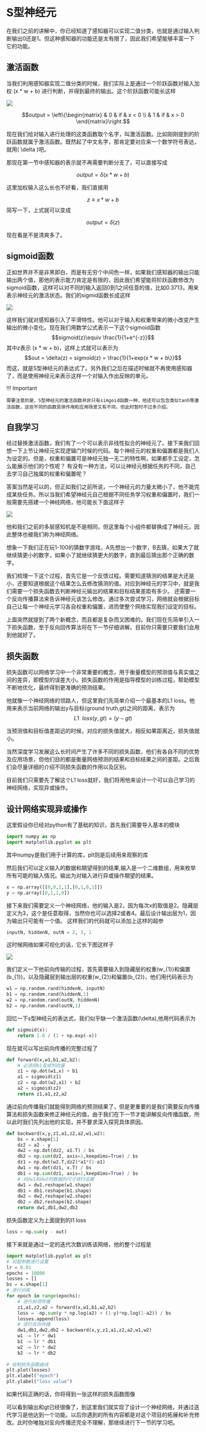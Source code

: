 # S型神经元

在我们之前的讲解中，你已经知道了感知器可以实现二值分类，也就是通过输入判断输出0还是1。但这种感知器的功能还是太有限了，因此我们希望能够丰富一下它的功能。

## 激活函数
当我们利用感知器实现二值分类的时候，我们实际上是通过一个<def>阶跃函数</def>对输入加权 \(x * w + b\) 进行判断，并得到最终的输出。这个阶跃函数可能长这样

![](../img/01/04/jieyueFunc.jpg)

$$output = \left\{\begin{matrix}
 & 0 &  if & x < 0 \\ 
 & 1 & if & x > 0
\end{matrix}\right.$$


现在我们给对输入进行处理的这类函数取个名字，叫<def>激活函数</def>。比如刚刚提到的阶跃函数就属于激活函数。既然起了中文名字，那肯定要对应来一个数学符号表达，就用\( \delta \)吧。

那现在第一节中感知器的表示就不再需要判断分支了，可以直接写成

$$output = \delta(x * w + b)$$

这里加权输入这么长也不好看，我们直接用

$$ z \equiv x * w + b $$ 简写一下，上式就可以变成

$$output = \delta(z)$$

现在看是不是清爽多了。


## sigmoid函数


正如世界并不是非黑即白，而是有无穷个中间色一样，如果我们感知器的输出只能输出两个值，那他的表示能力肯定是有限的，因此我们希望能将<def>阶跃函数</def>修改为<def>sigmoid函数</def>，这样可以对不同的输入返回0到1之间任意的值，比如0.3713，用来表示神经元的激活状态。我们的sigmid函数长成这样

![](../img/01/04/sigmoid.jpg)

这样我们就对感知器引入了<def>平滑特性</def>。他可以对于输入和权重带来的微小改变产生输出的微小变化。现在我们用数学公式表示一下这个sigmoid函数
$$sigmoid(z)\equiv \frac{1}{1+e^{-z}}$$
其中z表示 \(x * w + b\)，这样上式就可以表示为
$$out = \delta(z) = sigmoid(z) = \frac{1}{1+exp(x * w + b\}}$$
而这，就是<def>S型神经元</def>的表达式了。另外我们之后在描述时候就不再使用感知器了，而是使用<def>神经元</def>来表示这样一个对输入作出反映的单元。

!!! Important

	需要注意的是，S型神经元的激活函数并非只有simgoid函数一种，他还可以包含类似tanh等激活函数，这些不同的函数具体作用和应用场景又有不同，但此时暂时不过多介绍。


## 自我学习

经过替换激活函数，我们有了一个可以表示非线性拟合的神经元了。接下来我们回想一下上节让神经元实现逻辑门时候的代码。每个神经元的权重和偏置都是我们人为设定的。但是，权重和偏置可是神经元独一无二的特性啊，如果都手工设定，怎么能展示他们的个性呢？
有没有一种方法，可以让神经元根据任务的不同，自己去学习自己独属的权重和偏置呢？

答案当然是可以的，但正如我们之前所说，一个神经元的力量太微小了，他不能完成某些任务。所以当我们希望神经元自己根据不同任务学习权重和偏置时，我们一般需要先搭建一个神经网络，他可能长下面这样子

![](../img/01/04/net.jpg)

他和我们之前的多层感知机是不是相同，但这里每个小组件都替换成了神经元，因此整体也被我们称为<def>神经网络</def>。

想象一下我们正在玩1-100的猜数字游戏，A先想出一个数字，B去猜，如果大了就继续猜更小的数字，如果小了就继续猜更大的数字，直到最后猜出那个正确的数字。

我们梳理一下这个过程，首先它是一个反馈过程。需要知道猜测的结果是大还是小，还要知道根据这个结果怎么去修改猜测的值。对应到神经元的学习中，就是我们需要一个<def>损失函数</def>去判断神经元输出的结果和目标结果差距有多少。
还需要一个<def>反向传播算法</def>来告诉神经元该怎么修改。通过多次尝试学习，网络就会根据目标自己让每一个神经元学习各自权重和偏置，进而使整个网络实现我们设定的目标。

上面突然就提到了两个新概念，而且都是复杂而又困难的。我们现在先简单引入一下损失函数，至于<def>反向回传算法</def>将在下一节仔细讲解。目前你只需要只要我们会用到他就好了。

## 损失函数
损失函数可以网络学习中一个非常重要的概念，用于衡量模型的预测值与真实值之间的差异，即模型的误差大小。损失函数的作用是指导模型的训练过程，帮助模型不断地优化，最终得到更准确的预测结果。

他就像一个神经网络的领路人，但这里我们先简单介绍一个最基本的<def>L1 loss</def>。他用来表示当前网络的输出y与目标(ground truth,gt)之间的距离，表示为
$$L1 \ \ loss(y, gt) = (y-gt)$$ 

当预测值和目标值差距远的时候，对应的损失值就大，相反如果距离近，损失值就小。

当然深度学习发展这么长时间产生了许多不同的损失函数，他们有各自不同的优势及应用场景，但他们目的都是衡量网络预测的结果和目标结果之间的差距。之后我们会尽量详细的介绍不同损失函数的作用以及区别。

目前我们只需要先了解这个L1 loss就好，我们将用他来设计一个可以自己学习的神经网络，实现异或操作。

## 设计网络实现异或操作

这里假设你已经对python有了基础的知识，首先我们需要导入基本的模块

```python
import numpy as np
import matplotlib.pyplot as plt
```
其中numpy是我们用于计算的库，plt则是后续用来观察的库

然后我们可以定义输入的数据和期望得到的结果,输入是一个二维数组，用来枚举所有可能的输入情况。输出为对输入进行异或操作期望的结果。

```python
x = np.array([[0,0,1,1],[0,1,0,1]])
y = np.array([0,1,1,0])
```
接下来我们需要定义一个神经网络，他的输入是2，因为每次x的取值是2。隐藏层定义为3，这个是任意取得，当然你也可以选择2或者4。最后设计输出层为1，因为输出只可能有一个值。
这样我们的代码就可以添加上这样的超参

```python
inputN, hiddenN, outN = 2, 3, 1
```
这时候网络如果可视化的话，它长下图这样子

![](../img/01/04/net4.jpg)

我们定义一下他前向传输的过程，首先需要输入到隐藏层的权重\(w_{1}\)和偏置\(b_{1}\)，以及隐藏层到输出层的权重\(w_{2}\)和偏置\(b_{2}\)，他们用代码表示为
```python
w1 = np.random.rand(hiddenN, inputN)
b1 = np.random.rand(hiddenN,1)
w2 = np.random.rand(outN, hiddenN)
b2 = np.random.rand(outN,1)
```

回忆一下s型神经元的表达式，我们似乎缺一个激活函数\(\delta\),他用代码表示为
```python
def sigmoid(x):
    return 1.0 / (1 + np.exp(-x))
```

现在就可以写出前向传播的完整过程了

```python
def forward(x,w1,b1,w2,b2):
    # 必须将b1变成列向量
    z1 = np.dot(w1,x) + b1
    a1 = sigmoid(z1)
    z2 = np.dot(w2,a1) + b2
    a2 = sigmoid(z2)
    return z1,a1,z2,a2
```

通过前向传播我们就能得到网络的预测结果了，但是更重要的是我们需要<def>反向传播算法</def>和<def>损失函数</def>来修正神经元的值，由于我们在下一节才能讲解反向传播函数，所以此时我们先列出他的实现，并不要求深入探究具体原因。
```python
def backward(x,y,z1,a1,z2,a2,w1,w2):
    bs = x.shape[1]
    dz2 = a2 - y
    dw2 = np.dot(dz2, a1.T) / bs
    db2 = np.sum(dz2, axis=1,keepdims=True) / bs
    dz1 = np.dot(w2.T,dz2)*a1*(1-a1)
    dw1 = np.dot(dz1, x.T) / bs
    db1 = np.sum(dz1, axis=1,keepdims=True) / bs
    # 对dw1和dw2的数据的尺寸进行设置
    dw1 = dw1.reshape(w1.shape)
    db1 = db1.reshape(b1.shape)
    dw2 = dw2.reshape(w2.shape)
    db2 = db2.reshape(b2.shape)
    return dw1,db1,dw2,db2

```

损失函数定义为上面提到的l1 loss
```python
loss = np.sum(y - out)
```

接下来就是通过一定的迭代次数训练该网络，他的整个过程是

```python
import matplotlib.pyplot as plt
# 对超参数进行设置
lr = 0.01
epochs = 10000
losses = []
bs = x.shape[1]
# 进行训练
for epoch in range(epochs):
    # 进行前项传播
    z1,a1,z2,a2 = forward(x,w1,b1,w2,b2)
    loss = -np.sum(y * np.log(a2) + (1-y)*np.log(1-a2)) / bs
    losses.append(loss)
    # 进行反向传播
    dw1,db1,dw2,db2 = backward(x,y,z1,a1,z2,a2,w1,w2)
    w1 -= lr * dw1
    b1 -= lr * db1
    w2 -= lr * dw2
    b2 -= lr * db2
 
# 绘制损失函数曲线
plt.plot(losses)
plt.xlabel("epoch")
plt.ylabel("loss value")


```

如果代码正确的话，你将得到一张这样的损失函数图像

可以看到输出和gt已经很像了，到这里我们就实现了设计一个神经网络，并通过迭代学习是他达到一个功能。以后你遇到的所有内容都是对这个项目的拓展和补充修改。此时你唯独对反向传播还完全不理解，那继续进行下一节的学习吧。
